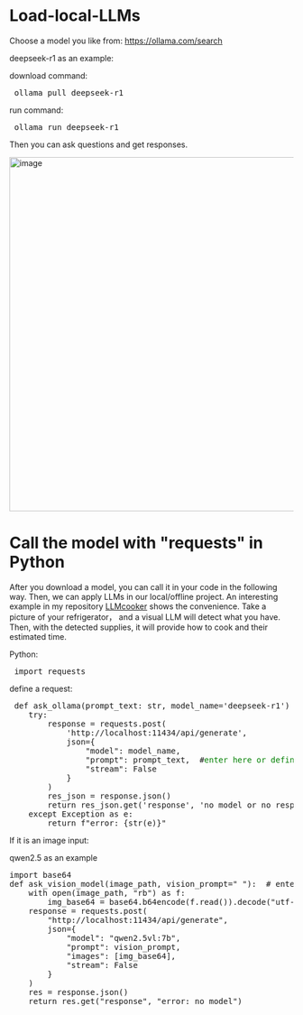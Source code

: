 # Load-local-LLMs
Choose a model you like from: https://ollama.com/search

deepseek-r1 as an example: 

download command: 
<pre> ollama pull deepseek-r1 </pre>

run command: 
<pre> ollama run deepseek-r1  </pre>

Then you can ask questions and get responses. 

<img width="1113" height="628" alt="image" src="https://github.com/user-attachments/assets/1053f315-0bc3-4118-b3d5-66b33583833f" />



# Call the model with "requests" in Python

After you download a model, you can call it in your code in the following way. Then, we can apply LLMs in our local/offline project. An interesting example in my repository [LLMcooker](https://github.com/zsdbn0901/LLMcooker) shows the convenience. Take a picture of your refrigerator， and a visual LLM will detect what you have. Then, with the detected supplies, it will provide how to cook and their estimated time. 

Python: 
<pre> import requests  </pre>

define a request: 
<pre> def ask_ollama(prompt_text: str, model_name='deepseek-r1') -> str:
    try:
        response = requests.post(
            'http://localhost:11434/api/generate',
            json={
                "model": model_name,
                "prompt": prompt_text,  #<span style="color:green">enter here or define where you need to use</span> 
                "stream": False
            }
        )
        res_json = response.json()
        return res_json.get('response', 'no model or no responses')
    except Exception as e:
        return f"error: {str(e)}"    </pre>

If it is an image input: 

qwen2.5 as an example
<pre>import base64
def ask_vision_model(image_path, vision_prompt=" "):  # enter prompt about the image here or define where you need to use
    with open(image_path, "rb") as f:
        img_base64 = base64.b64encode(f.read()).decode("utf-8")
    response = requests.post(
        "http://localhost:11434/api/generate",
        json={
            "model": "qwen2.5vl:7b",
            "prompt": vision_prompt,
            "images": [img_base64],
            "stream": False
        }
    )
    res = response.json()
    return res.get("response", "error: no model")</pre>


